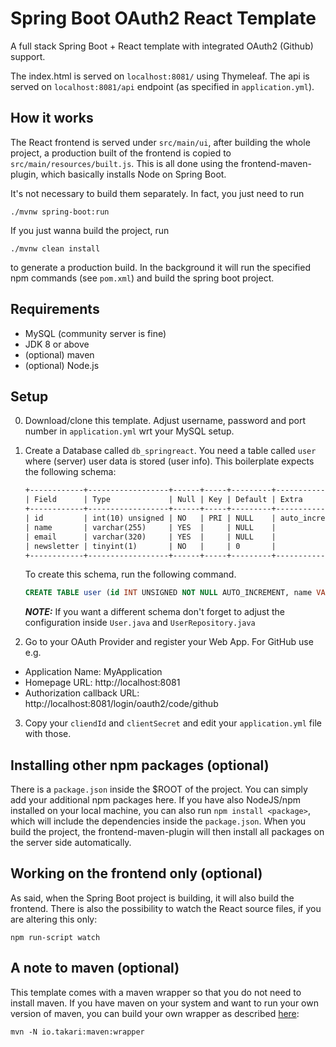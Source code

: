 # Spring Boot OAuth2 React Template

A full stack Spring Boot + React template with integrated OAuth2 (Github) support.

The index.html is served on `localhost:8081/` using Thymeleaf. The api is served on `localhost:8081/api` endpoint (as specified in `application.yml`).

## How it works

The React frontend is served under `src/main/ui`, after building the whole project, a production built
of the frontend is copied to `src/main/resources/built.js`. This is all done using the frontend-maven-plugin, which basically installs Node on Spring Boot. 

It's not necessary to build them separately. In fact, you just need to run 

    ./mvnw spring-boot:run   
    
If you just wanna build the project, run

    ./mvnw clean install

to generate a production build. In the background it will run the specified
npm commands (see `pom.xml`) and build the spring boot project.

## Requirements

* MySQL (community server is fine)
* JDK 8 or above
* (optional) maven
* (optional) Node.js

## Setup
0. Download/clone this template. Adjust username, password and port number in `application.yml` wrt your MySQL setup.


1. Create a Database called `db_springreact`. You need a table called `user` where (server) user data is stored (user info). 
   This boilerplate expects the following schema:

    ```txt
    +------------+------------------+------+-----+---------+----------------+
    | Field      | Type             | Null | Key | Default | Extra          |
    +------------+------------------+------+-----+---------+----------------+
    | id         | int(10) unsigned | NO   | PRI | NULL    | auto_increment |
    | name       | varchar(255)     | YES  |     | NULL    |                |
    | email      | varchar(320)     | YES  |     | NULL    |                |
    | newsletter | tinyint(1)       | NO   |     | 0       |                |
    +------------+------------------+------+-----+---------+----------------+
    ```

    To create this schema, run the following command.

    ```sql
    CREATE TABLE user (id INT UNSIGNED NOT NULL AUTO_INCREMENT, name VARCHAR(255), email VARCHAR(320), newsletter BOOLEAN NOT NULL DEFAULT FALSE, PRIMARY KEY (id));
    ```

    ***NOTE:*** If you want a different schema don't forget to adjust the configuration inside `User.java` and `UserRepository.java`


2. Go to your OAuth Provider and register your Web App. For GitHub use e.g.

* Application Name: MyApplication
* Homepage URL: http://localhost:8081
* Authorization callback URL: http://localhost:8081/login/oauth2/code/github

3. Copy your `cliendId` and `clientSecret` and edit your `application.yml` file with those.



## Installing other npm packages (optional)

There is a `package.json` inside the $ROOT of the project. You can simply add your additional npm packages here. If you 
have also NodeJS/npm installed on your local machine, you can also run `npm install <package>`, which will include the dependencies 
inside the `package.json`. When you build the project, the frontend-maven-plugin will then install all packages on the server side automatically.

## Working on the frontend only (optional)

As said, when the Spring Boot project is building, it will also build the frontend. There is also the possibility to 
watch the React source files, if you are altering this only:

    npm run-script watch

## A note to maven (optional)

This template comes with a maven wrapper so that you do not need to install maven. If you have maven on your system and want to 
run your own version of maven, you can build your own wrapper as described [here](https://www.baeldung.com/maven-wrapper):

    mvn -N io.takari:maven:wrapper

